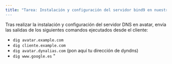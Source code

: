 ```yaml
---
title: "Tarea: Instalación y configuración del servidor bind9 en nuestra red local
---
```


Tras realizar la instalación y configuración del servidor DNS en avatar, envía las salidas de los siguientes comandos ejecutados desde el cliente:
* `dig avatar.example.com`
* `dig cliente.example.com`
* `dig avatar.dynalias.com` (pon aquí tu dirección de dyndns)
* `dig www.google.es`
"